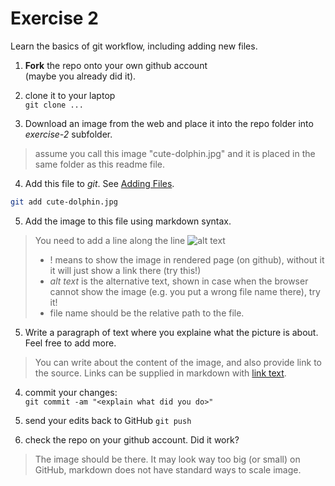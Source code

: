 # Exercise 2

Learn the basics of git workflow, including adding new files.

1. **Fork** the repo onto your own github account  
(maybe you already did it).

2. clone it to your laptop  
`git clone ...`

3. Download an image from the web and place it into the repo folder
   into _exercise-2_ subfolder.
   
> assume you call this image "cute-dolphin.jpg" and it is placed in
> the same folder as this readme file.
   
4. Add this file to _git_.  See [Adding
   Files](file:///home/otoomet/tyyq/teaching/info201/book/localbook/build/git-basics.html#adding-files). 
   
```bash
git add cute-dolphin.jpg
```

5. Add the image to this file using markdown syntax.

> You need to add a line along the line
> ![alt text](cute-dolphin.jpg)
> * ! means to show the image in rendered page (on github), without it
> it will just show a link there (try this!)
> * _alt text_ is the alternative text, shown in case when the browser
> cannot show the image (e.g. you put a wrong file name there), try it!
> * file name should be the relative path to the file.
   
5. Write a paragraph of text where you explaine what the picture is
   about.  Feel free to add more.
   
> You can write about the content of the image, and also provide link
> to the source.  Links can be supplied in markdown with [link text](url). 

4. commit your changes:  
`git commit -am "<explain what did you do>"`

5. send your edits back to GitHub
`git push`

6. check the repo on your github account.  Did it work?

> The image should be there.  It may look way too big (or small) on GitHub,
> markdown does not have standard ways to scale image.
